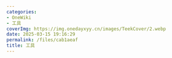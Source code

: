 ```yaml
---
categories:
- OneWiki
- 工具
coverImg: https://img.onedayxyy.cn/images/TeekCover/2.webp
date: 2025-03-15 19:16:29
permalink: /files/cab1aeaf
title: 工具
---
```

